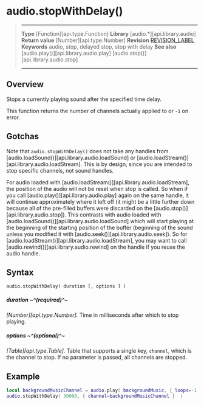 
# audio.stopWithDelay()

> --------------------- ------------------------------------------------------------------------------------------
> __Type__              [Function][api.type.Function]
> __Library__           [audio.*][api.library.audio]
> __Return value__      [Number][api.type.Number]
> __Revision__          [REVISION_LABEL](REVISION_URL)
> __Keywords__          audio, stop, delayed stop, stop with delay
> __See also__          [audio.play()][api.library.audio.play]
>								[audio.stop()][api.library.audio.stop]
> --------------------- ------------------------------------------------------------------------------------------


## Overview

Stops a currently playing sound after the specified time delay.

This function returns the number of channels actually applied to or `-1` on error.


## Gotchas

Note that `audio.stopWithDelay()` does not take any handles from [audio.loadSound()][api.library.audio.loadSound] or [audio.loadStream()][api.library.audio.loadStream]. This is by design, since you are intended to stop specific channels, not sound handles.

For audio loaded with [audio.loadStream()][api.library.audio.loadStream], the position of the audio will not be reset when stop is called. So when if you call [audio.play()][api.library.audio.play] again on the same handle, it will continue approximately where it left off (it might be a little further down because all of the pre-filled buffers were discarded on the [audio.stop()][api.library.audio.stop]). This contrasts with audio loaded with [audio.loadSound()][api.library.audio.loadSound] which will start playing at the beginning of the starting position of the buffer (beginning of the sound unless you modified it with [audio.seek()][api.library.audio.seek]). So for [audio.loadStream()][api.library.audio.loadStream], you may want to call [audio.rewind()][api.library.audio.rewind] on the handle if you reuse the audio handle.


## Syntax
	
	audio.stopWithDelay( duration [, options ] )

##### duration ~^(required)^~
_[Number][api.type.Number]._ Time in milliseconds after which to stop playing.

##### options ~^(optional)^~
_[Table][api.type.Table]._ Table that supports a single key, `channel`, which is the channel to stop. If no parameter is passed, all channels are stopped.


## Example

`````lua
local backgroundMusicChannel = audio.play( backgroundMusic, { loops=-1 }  ) 
audio.stopWithDelay( 30000, { channel=backgroundMusicChannel }  )
`````
